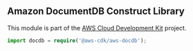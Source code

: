 ## Amazon DocumentDB Construct Library

This module is part of the [AWS Cloud Development Kit](https://github.com/awslabs/aws-cdk) project.

```ts
import docdb = require('@aws-cdk/aws-docdb');
```

